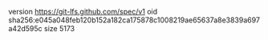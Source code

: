 version https://git-lfs.github.com/spec/v1
oid sha256:e045a048feb120b152a182ca175878c1008219ae65637a8e3839a697a42d595c
size 5173

